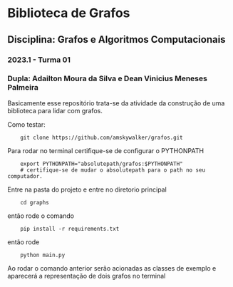 # Biblioteca de Grafos
## Disciplina: Grafos e Algoritmos Computacionais
### 2023.1 - Turma 01
### Dupla: Adailton Moura da Silva e Dean Vinicius Meneses Palmeira

Basicamente esse repositório trata-se da atividade da construção de uma biblioteca para lidar com grafos.

Como testar:

```shell
    git clone https://github.com/amskywalker/grafos.git
```

Para rodar no terminal certifique-se de configurar o PYTHONPATH
```shell
    export PYTHONPATH="absolutepath/grafos:$PYTHONPATH"
    # certifique-se de mudar o absolutepath para o path no seu computador. 
```
Entre na pasta do projeto e entre no diretorio principal
```shell
    cd graphs
```

então rode o comando
```shell
    pip install -r requirements.txt
```
então rode
```shell
    python main.py
```


Ao rodar o comando anterior serão acionadas as classes de exemplo e aparecerá a representação de dois grafos
no terminal